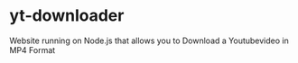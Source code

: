 # yt-downloader
Website running on Node.js that allows you to Download a Youtubevideo in MP4 Format
